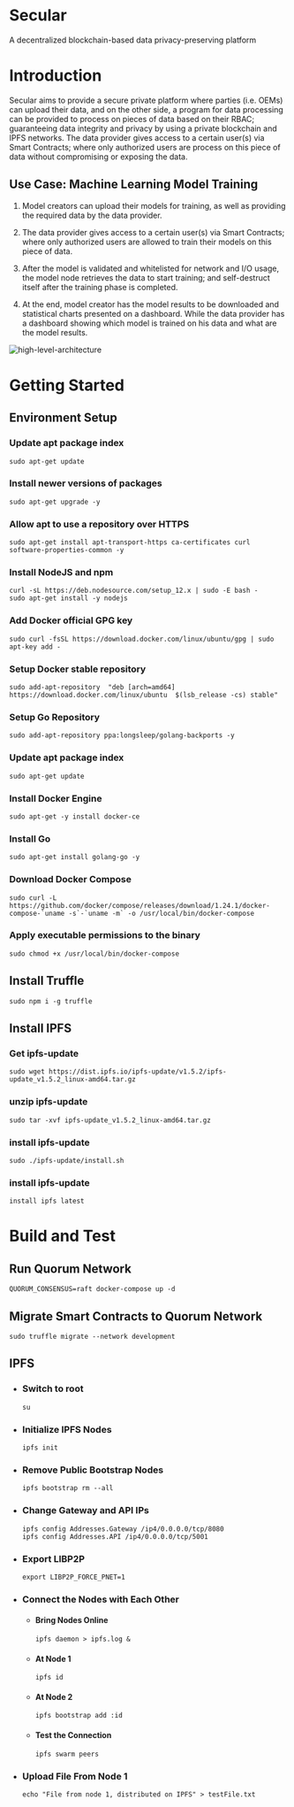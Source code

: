 # Secular

A decentralized blockchain-based data privacy-preserving platform

# Introduction

Secular aims to provide a secure private platform where parties (i.e. OEMs) can upload their data, and on the other side, a program for data processing can be provided to process on pieces of data based on their RBAC; guaranteeing data integrity and privacy by using a private blockchain and IPFS networks. The data provider gives access to a certain user(s) via Smart Contracts; where only authorized users are process on this piece of data without compromising or exposing the data.

## Use Case: Machine Learning Model Training

1. Model creators can upload their models for training, as well as providing the required data by the data provider.

2. The data provider gives access to a certain user(s) via Smart Contracts; where only authorized users are allowed to train their models on this piece of data.

3. After the model is validated and whitelisted for network and I/O usage, the model node retrieves the data to start training; and self-destruct itself after the training phase is completed.

4. At the end, model creator has the model results to be downloaded and statistical charts presented on a dashboard. While the data provider has a dashboard showing which model is trained on his data and what are the model results.

![high-level-architecture](https://user-images.githubusercontent.com/25902120/91210695-e6bda200-e70d-11ea-8feb-35db0d8217d5.png)

# Getting Started

## Environment Setup

### Update apt package index

```
sudo apt-get update
```

### Install newer versions of packages

```
sudo apt-get upgrade -y
```

### Allow apt to use a repository over HTTPS

```
sudo apt-get install apt-transport-https ca-certificates curl software-properties-common -y
```

### Install NodeJS and npm

```
curl -sL https://deb.nodesource.com/setup_12.x | sudo -E bash -
sudo apt-get install -y nodejs
```

### Add Docker official GPG key

```
sudo curl -fsSL https://download.docker.com/linux/ubuntu/gpg | sudo apt-key add -
```

### Setup Docker stable repository

```
sudo add-apt-repository  "deb [arch=amd64] https://download.docker.com/linux/ubuntu  $(lsb_release -cs) stable"
```

### Setup Go Repository

```
sudo add-apt-repository ppa:longsleep/golang-backports -y
```

### Update apt package index

```
sudo apt-get update
```

### Install Docker Engine

```
sudo apt-get -y install docker-ce
```

### Install Go

```
sudo apt-get install golang-go -y
```

### Download Docker Compose

```
sudo curl -L https://github.com/docker/compose/releases/download/1.24.1/docker-compose-`uname -s`-`uname -m` -o /usr/local/bin/docker-compose
```

### Apply executable permissions to the binary

```
sudo chmod +x /usr/local/bin/docker-compose
```

## Install Truffle

```
sudo npm i -g truffle
```

## Install IPFS

### Get ipfs-update

```
sudo wget https://dist.ipfs.io/ipfs-update/v1.5.2/ipfs-update_v1.5.2_linux-amd64.tar.gz
```

### unzip ipfs-update

```
sudo tar -xvf ipfs-update_v1.5.2_linux-amd64.tar.gz
```

### install ipfs-update

```
sudo ./ipfs-update/install.sh
```

### install ipfs-update

```
install ipfs latest
```

# Build and Test

## Run Quorum Network

```
QUORUM_CONSENSUS=raft docker-compose up -d
```

## Migrate Smart Contracts to Quorum Network

```
sudo truffle migrate --network development
```

## IPFS

- ### Switch to root

  ```
  su
  ```

- ### Initialize IPFS Nodes

  ```
  ipfs init
  ```

- ### Remove Public Bootstrap Nodes

  ```
  ipfs bootstrap rm --all
  ```

- ### Change Gateway and API IPs

  ```
  ipfs config Addresses.Gateway /ip4/0.0.0.0/tcp/8080
  ipfs config Addresses.API /ip4/0.0.0.0/tcp/5001
  ```

- ### Export LIBP2P

  ```
  export LIBP2P_FORCE_PNET=1
  ```

- ### Connect the Nodes with Each Other

  - #### Bring Nodes Online

    ```
    ipfs daemon > ipfs.log &
    ```

  - #### At Node 1

    ```
    ipfs id
    ```

  - #### At Node 2

    ```
    ipfs bootstrap add :id
    ```

  - #### Test the Connection

    ```
    ipfs swarm peers
    ```

- ### Upload File From Node 1

  ```
  echo "File from node 1, distributed on IPFS" > testFile.txt
  ```
